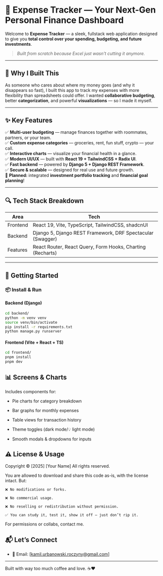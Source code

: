 # 💸 Expense Tracker — Your Next-Gen Personal Finance Dashboard

Welcome to **Expense Tracker** — a sleek, fullstack web application designed to give you **total control over your spending, budgeting, and future investments**.

> _Built from scratch because Excel just wasn't cutting it anymore._

---

## 🤔 Why I Built This

As someone who cares about where my money goes (and why it disappears so fast), I built this app to track my expenses with more flexibility than spreadsheets could offer. I wanted **collaborative budgeting**, better **categorization**, and powerful **visualizations** — so I made it myself.

---

## ✨ Key Features

✅ **Multi-user budgeting** — manage finances together with roommates, partners, or your team.  
✅ **Custom expense categories** — groceries, rent, fun stuff, crypto — your call.  
✅ **Interactive charts** — visualize your financial health in a glance.  
✅ **Modern UI/UX** — built with **React 19 + TailwindCSS + Radix UI**.  
✅ **Fast backend** — powered by **Django 5 + Django REST Framework**.  
✅ **Secure & scalable** — designed for real use and future growth.  
🚧 **Planned:** integrated **investment portfolio tracking** and **financial goal planning**!

---

## 🔍 Tech Stack Breakdown

| Area       | Tech                                                         |
|------------|--------------------------------------------------------------|
| Frontend   | React 19, Vite, TypeScript, TailwindCSS, shadcnUI            |
| Backend    | Django 5, Django REST Framework, DRF Spectacular (Swagger)   |
| Features   | React Router, React Query, Form Hooks, Charting (Recharts)   | 

---

## 🚀 Getting Started

### 📦 Install & Run

#### Backend (Django)

```bash
cd backend/
python -m venv venv
source venv/bin/activate
pip install -r requirements.txt
python manage.py runserver
```

#### Frontend (Vite + React + TS)

```bash
cd frontend/
pnpm install
pnpm dev
```

## 📊 Screens & Charts

Includes components for:
- Pie charts for category breakdown

- Bar graphs for monthly expenses

- Table views for transaction history

- Theme toggles (dark mode/💡 light mode)

- Smooth modals & dropdowns for inputs

## ⚠️ License & Usage

Copyright © [2025] [Your Name]
All rights reserved.

You are allowed to download and share this code as-is, with the license intact.
But:

    ❌ No modifications or forks.

    ❌ No commercial usage.

    ❌ No reselling or redistribution without permission.

    ✅ You can study it, test it, show it off — just don’t rip it.

For permissions or collabs, contact me.

## 📬 Let’s Connect

- 💌 Email: [kamil.urbanowski.roczyny@gmail.com]

---

Built with way too much coffee and love. ☕❤️

